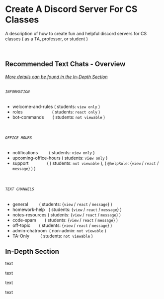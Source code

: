 # Create A Discord Server For CS Classes
A description of how to create fun and helpful discord servers for CS classes ( as a TA, professor, or student )

<br>

## Recommended Text Chats - Overview
###### [More details can be found in the In-Depth Section](#In-Depth-Section)

###### `INFORMATION`
* welcome-and-rules ( students: `view only` )
* roles &nbsp; &nbsp; &nbsp; &nbsp; &nbsp; &nbsp; &nbsp; &nbsp; &nbsp; &nbsp; &nbsp; &nbsp;( students: `react only` )
* bot-commands &nbsp; &nbsp; &nbsp; ( students: `not viewable` )

 &nbsp;
###### `OFFICE HOURS`
* notifications &nbsp; &nbsp; &nbsp; &nbsp; ( students: `view only` )
* upcoming-office-hours ( students: `view only` )
* support &nbsp; &nbsp; &nbsp; &nbsp; &nbsp; &nbsp; &nbsp; ( ( students: `not viewable` ), ( `@helpRole`: {`view` / `react` / `message`} ) )

 &nbsp;
###### `TEXT CHANNELS`
* general &nbsp; &nbsp; &nbsp; &nbsp; ( students: {`view` / `react` / `message`} )
* homework-help &nbsp; ( students: {`view` / `react` / `message`} )
* notes-resources ( students: {`view` / `react` / `message`} )
* code-spam &nbsp; &nbsp; &nbsp; ( students: {`view` / `react` / `message`} )
* off-topic &nbsp; &nbsp; &nbsp; ( students: {`view` / `react` / `message`} )
* admin-chatroom &nbsp;( non-admin: `not viewable` )
* TA-Only &nbsp; &nbsp; &nbsp; &nbsp; ( students: `not viewable` )

<be>

## In-Depth Section
text


text


text


text
